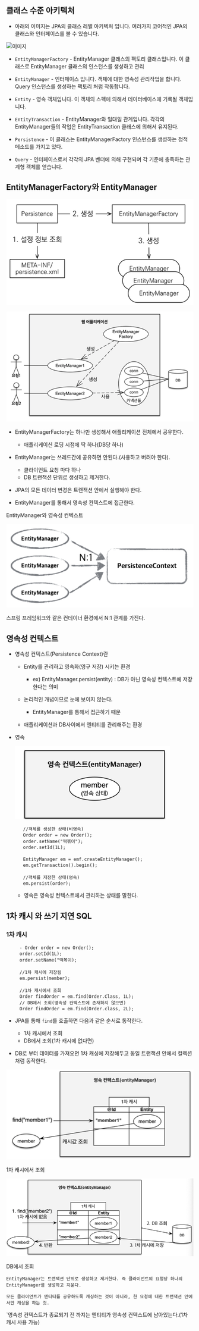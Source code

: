 

## 클래스 수준 아키텍처

   - 아래의 이미지는 JPA의 클래스 레벨 아키텍처 입니다. 여러가지 코어적인 JPA의 클래스와 인터페이스를 볼 수 있습니다.

   ![이미지](https://img1.daumcdn.net/thumb/R1280x0/?scode=mtistory2&fname=https%3A%2F%2Fblog.kakaocdn.net%2Fdn%2FcEgD5P%2FbtqFzzJu5tv%2F1Jd6JSph4Pa3UN1KDNd85K%2Fimg.png)
   
   - `EntityManagerFactory` - EntityManager 클래스의 팩토리 클래스입니다. 이 클래스로 EntityManager 클래스의 인스턴스를 생성하고 관리

   - `EntityManager` - 인터페이스 입니다. 객체에 대한 영속성 관리작업을 합니다. Query 인스턴스를 생성하는 팩토리 처럼 작동합니다.
   
   - `Entity` - 영속 객체입니다. 이 객체의 스펙에 의해서 데이터베이스에 기록될 객체입니다.

   - `EntityTransaction` - EntityManager와 일대일 관계입니다. 각각의 EntityManager들의 작업은 EntityTransaction 클래스에 의해서 유지된다.

   - `Persistence` - 이 클래스는 EntityManagerFactory 인스턴스를 생성하는 정적 메소드를 가지고 있다.

   - `Query` - 인터페이스로서 각각의 JPA 벤더에 의해 구현되며 각 기준에 충족하는 관계형 객체를 얻습니다.


## EntityManagerFactory와 EntityManager

   ![이미지](https://github.com/binghe819/jpa-learning-sandbox/raw/persistence-context/image/jpa_operation.png)
   
   ![이미지](https://github.com/binghe819/jpa-learning-sandbox/raw/persistence-context/image/entitymanagerfactory_entitymanager.png)
   
   - EntityManagerFactory는 하나만 생성해서 애플리케이션 전체에서 공유한다.
        - 애플리케이션 로딩 시점에 딱 하나(DB당 하나)
   
   - EntityManager는 쓰레드간에 공유하면 안된다.(사용하고 버려야 한다).
        - 클라이언트 요청 마다 하나
        - DB 트랜잭션 단위로 생성하고 제거한다.

   - JPA의 모든 데이터 변경은 트랜잭션 안에서 실행해야 한다.
   - EntityManager를 통해서 영속성 컨텍스트에 접근한다.

  EntityManager와 영속성 컨텍스트
  
  ![이미지](https://github.com/binghe819/jpa-learning-sandbox/raw/persistence-context/image/entitymanager_persistcontext_n.png)
  
  스프링 프레임워크와 같은 컨테이너 환경에서 N:1 관계를 가진다.
  
  
  ## 영속성 컨텍스트
  
   - 영속성 컨텍스트(Persistence Context)란
        - Entity를 관리하고 영속화(영구 저장) 시키는 환경
            - ex) EntityManager.persist(entity) : DB가 아닌 영속성 컨텍스트에 저장한다는 의미
        - 논리적인 개념이므로 눈에 보이지 않는다.
        
            - EntityManager를 통해서 접근하기 때문
        - 애플리케이션과 DB사이에서 엔티티를 관리해주는 환경
    
   - 영속
       
        ![이미지](https://github.com/binghe819/jpa-learning-sandbox/raw/persistence-context/image/entity_lifecycle_managed.png)     
            
            //객체를 생성한 상태(비영속)
            Order order = new Order();
            order.setName("떡볶이");
            order.setId(1L);
            
            EntityManager em = emf.createEntityManager();
            em.getTransaction().begin();
            
            //객체를 저장한 상태(영속)
            em.persist(order);
            
      - 영속은 영속성 컨텍스트에서 관리하는 상태를 말한다.


## 1차 캐시 와 쓰기 지연 SQL

  ### 1차 캐시
 
         - Order order = new Order();
         order.setId(1L);
         order.setName("떡볶이);
         
         //1차 캐시에 저장됨
         em.persist(member);
         
         //1차 캐시에서 조회
         Order findOrder = em.find(Order.Class, 1L);
         // DB에서 조회(영속성 컨텍스트에 존재하지 않으면)
         Order findOrder = em.find(Order.class, 2L);
         
   - JPA를 통해 `find`를 호출하면 다음과 같은 순서로 동작한다.
      
        - 1차 캐시에서 조회
        - DB에서 조회(1차 캐시에 없다면)
        
   - DB로 부터 데이터를 가져오면 1차 캐싱에 저장해두고 동일 트랜잭션 안에서 컬렉션처럼 동작한다.

   ![이미지](https://github.com/binghe819/jpa-learning-sandbox/raw/persistence-context/image/first_cache.png)
                        
   1차 캐시에서 조회
   
   ![이미지](https://github.com/binghe819/jpa-learning-sandbox/raw/persistence-context/image/database_query.png)
                        
                        
   DB에서 조회
   
   
   `EntityManager는 트랜잭션 단위로 생성하고 제거한다. 즉 클라이언트의 요청당 하나의 EntityManager를 생성하고 지운다.`
   
   `모든 클라이언트가 엔티티를 공유하도록 캐싱하는 것이 아니라, 한 요청에 대한 트랜잭션 안에서만 캐싱을 하는 것.`
   
   `영속성 컨텍스트가 종료되기 전 까지는 엔티티가 영속성 컨텍스트에 남아있는다.(1차 캐시 사용 가능)
